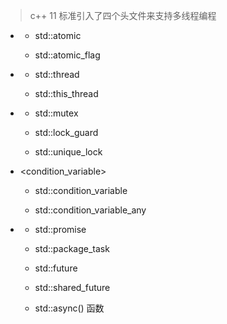 > c++ 11 标准引入了四个头文件来支持多线程编程

- <atomic>
  
  - std::atomic
  
  - std::atomic_flag

- <thread>
  
  - std::thread
  
  - std::this_thread

- <mutex>
  
  - std::mutex
  
  - std::lock_guard
  
  - std::unique_lock

- <condition_variable>
  
  - std::condition_variable
  
  - std::condition_variable_any

- <future>
  
  - std::promise
  
  - std::package_task
  
  - std::future
  
  - std::shared_future
  
  - std::async() 函数
